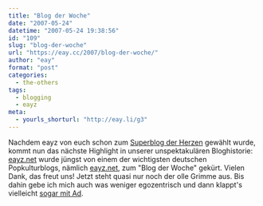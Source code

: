 ```yaml
---
title: "Blog der Woche"
date: "2007-05-24"
datetime: "2007-05-24 19:38:56"
id: "109"
slug: "blog-der-woche"
url: "https://eay.cc/2007/blog-der-woche/"
author: "eay"
format: "post"
categories:
  - the-others
tags:
  - blogging
  - eayz
meta:
  - yourls_shorturl: "http://eay.li/g3"
---
```


Nachdem eayz von euch schon zum [Superblog der Herzen](//eay.cc/2007/superblog-der-herzen/) gewählt wurde, kommt nun das nächste Highlight in unserer unspektakulären Bloghistorie: [eayz.net](http://eay.cc/) wurde jüngst von einem der wichtigsten deutschen Popkulturblogs, nämlich [eayz.net](http://eay.cc/), zum "Blog der Woche" gekürt. Vielen Dank, das freut uns! Jetzt steht quasi nur noch der olle Grimme aus. Bis dahin gebe ich mich auch was weniger egozentrisch und dann klappt's vielleicht [sogar mit Ad](http://www.admartinator.de/2007/05/24/blog-der-woche-jetzt-bewerben/).
